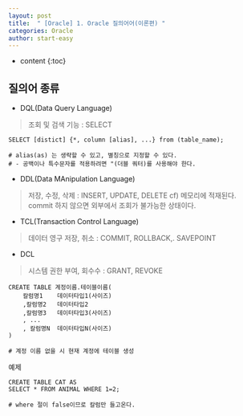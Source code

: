 ```yaml
---
layout: post
title:  " [Oracle] 1. Oracle 질의어어(이론편) "
categories: Oracle
author: start-easy
---
```

* content
{:toc}

## 질의어 종류

* DQL(Data Query Language)

> 조회 및 검색 기능 : SELECT

``` shell
SELECT [distict] {*, column [alias], ...} from (table_name);

# alias(as) 는 생략할 수 있고, 별칭으로 지정할 수 있다.
# - 공백이나 특수문자를 적용하려면 "(더블 쿼터)를 사용해야 한다.
```

* DDL(Data MAnipulation Language)

> 저장, 수정, 삭제 : INSERT, UPDATE, DELETE
cf) 메모리에 적재된다. commit 하지 않으면 외부에서 조회가 불가능한 상태이다.

* TCL(Transaction Control Language)

> 데이터 영구 저장, 취소 : COMMIT, ROLLBACK,. SAVEPOINT

* DCL

> 시스템 권한 부여, 회수수 : GRANT, REVOKE

``` shell
CREATE TABLE 계정이름.테이블이름(
	칼럼명1 	데이터타입1(사이즈)
    ,칼럼명2	데이터타입2
    ,칼럼명3	데이터타입3(사이즈)
    , ...
    , 칼럼명N	데이터타입N(사이즈)
)

# 계정 이름 없을 시 현재 계정에 테이블 생성
```

예제

``` shell
CREATE TABLE CAT AS
SELECT * FROM ANIMAL WHERE 1=2;

# where 절이 false이므로 칼럼만 들고온다.
```
